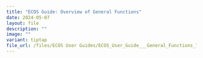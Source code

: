 ```yaml
---
title: "ECOS Guide: Overview of General Functions"
date: 2024-05-07
layout: file
description: ""
image: ""
variant: tiptap
file_url: /files/ECOS User Guides/ECOS_User_Guide___General_Functions_7_May_2024.pdf
---
```

